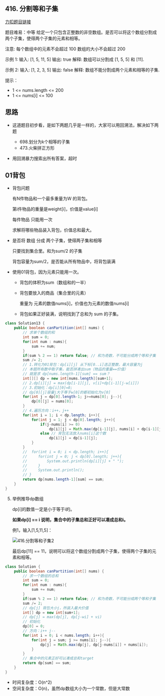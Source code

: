 ## 416. 分割等和子集

[力扣题目链接](https://leetcode-cn.com/problems/partition-equal-subset-sum/)

题目难易：中等
给定一个只包含正整数的非空数组。是否可以将这个数组分割成两个子集，使得两个子集的元素和相等。

注意:
每个数组中的元素不会超过 100
数组的大小不会超过 200 

示例 1:
输入: [1, 5, 11, 5]
输出: true
解释: 数组可以分割成 [1, 5, 5] 和 [11].

示例 2:
输入: [1, 2, 3, 5]
输出: false
解释: 数组不能分割成两个元素和相等的子集.

提示：
* 1 <= nums.length <= 200
* 1 <= nums[i] <= 100

## 思路

+ 这道题目初步看，是如下两题几乎是一样的，大家可以用回溯法，解决如下两题
  + 698.划分为k个相等的子集
  + 473.火柴拼正方形

+ 用回溯暴力搜索出所有答案，超时 

## 01背包

+ 背包问题

  有N件物品和一个最多重量为W 的背包。

  第i件物品的重量是weight[i]，价值是value[i] 

  每件物品 只能用一次

  求解将哪些物品装入背包，价值总和最大。

+ 是否将 数组 分成 两个子集，使得两子集和相等

  只要找到集合里。和为sum/2 的子集

  背包容量为sum/2，是否能从所有物品中，将背包装满

+ 使用01背包，因为元素只能用一次。 

  + 背包的体积为sum（数组和的一半）
  
  + 背包要放入的商品（集合里的元素）
  
    重量为 元素的数值nums[i]，价值也为元素的数值nums[i]
  
  + 背包如果正好装满，说明找到了总和为 sum 的子集。


```java
class Solution13 {
    public boolean canPartition(int[] nums) {
        // 求单个数组的和
        int sum = 0;
        for(int num : nums){
            sum += num;
        }
        if(sum % 2 == 1) return false; // 和为奇数，不可能分成两个等和子集
        sum /= 2;
        // 1.转化为01背包：dp[i][j] 从下标[0..i]选正整数，最大容量为j
        // 本题所有数中取子集，能否拼凑出sum（物品的重量==价值）
        // 就是求 dp[nums.length-1][sum] == sum？
        int[][] dp = new int[nums.length][sum+1];
        // 2.dp[i][j] = max(dp[i-1][j], v[i]+dp[i-1][j-w[i]])
        // 3.初始化：dp[i][0]=0;
        // dp[0][j]容量j大于等于w[0]的都初始化为v[0]
        for(int j = dp[0].length-1; j>=nums[0]; j--){
            dp[0][j] = nums[0];
        }
        // 4.遍历方向：i++，j++
        for(int i = 1; i < dp.length; i++){
            for(int j = 1; j < dp[0].length; j++){
                if(j-nums[i] >= 0)
                    dp[i][j] = Math.max(dp[i-1][j], nums[i] + dp[i-1][j-nums[i]]);
                else // 背包无法放入nums[i]这个数
                    dp[i][j] = dp[i-1][j];
            }
        }
        //  for(int i = 0; i < dp.length; i++){
        //     for(int j = 0; j < dp[0].length; j++){
        //         System.out.println(dp[i][j] + " ");
        //     }
        //     System.out.println();
        // }
        return dp[nums.length-1][sum] == sum; 
    }
}
```

5. 举例推导dp数组

   dp[i]的数值一定是小于等于i的。

   **如果dp[i] == i 说明，集合中的子集总和正好可以凑成总和i。**

   例1，输入[1,5,11,5]：

   ![416.分割等和子集2](https://img-blog.csdnimg.cn/20210110104240545.png)

   最后dp[11] == 11，说明可以将这个数组分割成两个子集，使得两个子集的元素和相等。
 
```java
class Solution {
    public boolean canPartition(int[] nums) {
        // 求一个数组的总和
        int sum = 0;
        for(int num : nums){
            sum += num;
        }
        if(sum % 2 == 1) return false; // 和为奇数，不可能分成两个等和子集
        sum /= 2;
        // dp[j] 背包大小j，所装入最大价值
        int[] dp = new int[sum+1];
        // dp[j] = max(dp[j], dp[j-wi] + vi)
        // 初始化
        dp[0] = 0;
        // 方向：i++ j--
        for(int i = 0; i < nums.length; i++){
            for(int j = sum; j >= nums[i]; j--){
                dp[j] = Math.max(dp[j], dp[j-nums[i]] + nums[i]);
            }   
        }
        // 集合中的元素正好可以凑成总和target
        return dp[sum] == sum;
    }
}
```

* 时间复杂度：O(n^2)
* 空间复杂度：O(n)，虽然dp数组大小为一个常数，但是大常数


